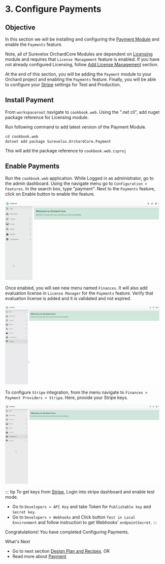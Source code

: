 # 3. Configure Payments

## Objective

In this section we will be installing and configuring the [Payment Module](/modules/payment) and enable the `Payments` feature.  

Note, all of Surevelox OrchardCore Modules are dependent on [Licensing](/modules/licensing) module and requires that `License Management` feature is enabled.  If you have not already configured Licensing, follow [Add License Management](licensing) section.

At the end of this section, you will be adding the `Payment` module to your Orchard project and enabling the `Payments` feature. Finally, you will be able to configure your [Stripe](https://stripe.com) settings for Test and Production.

## Install Payment

From `workspaceroot` navigate to `cookbook.web`. Using the ".net cli", add nuget package reference for Licensing module.

Run following command to add latest version of the Payment Module.

```dotnetcli
cd cookbook.web
dotnet add package Surevelox.OrchardCore.Payment
```
This will add the package reference to `cookbook.web.csproj`


## Enable Payments

Run the `cookbook.web` application. While Logged in as administrator, go to the admin dashboard. Using the navigate menu go to `Configuration > Features`. In the search box, type "payment". Next to the `Payments` feature, click on Enable button to enable the feature.

![Enable Payments](./images/payment-enable.gif)

Once enabled, you will see new menu named `Finances`. It will also add evaluation license in `License Manager` for the `Payments` feature. Verify that evaluation license is added and it is validated and not expired.

![Evaluation License key](./images/license-evaluation.gif)

To configure `Stripe` integration, from the menu navigate to `Finances > Payment Providers > Stripe`. Here, provide your Stripe keys.

![Payments](./images/payment-success.gif)

::: tip
To get keys from [Stripe](https://stripe.com), Login into stripe dashboard and enable test mode. 
- Go to `Developers > API Key` and take Token for `Publishable key` and `Secret key`.
- Go to `Developers > Webhooks` and Click button `Test in Local Environment` and follow instruction to get Webhooks' `endpointSecret`.
:::
 


Congratulations! You have completed Configuring Payments. 

What's Next
 
- Go to next section [Design Plan and Recipes](plan-recipes). OR
- Read more about [Payment](/modules/payment)

